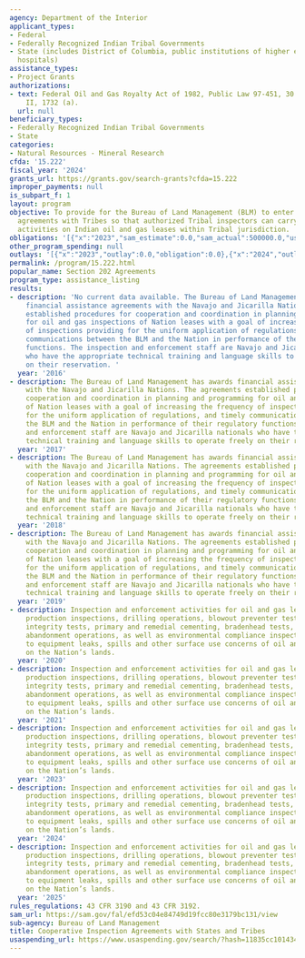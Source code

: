 ```yaml
---
agency: Department of the Interior
applicant_types:
- Federal
- Federally Recognized Indian Tribal Governments
- State (includes District of Columbia, public institutions of higher education and
  hospitals)
assistance_types:
- Project Grants
authorizations:
- text: Federal Oil and Gas Royalty Act of 1982, Public Law 97-451, 30 U.S.C, Subchapter
    II, 1732 (a).
  url: null
beneficiary_types:
- Federally Recognized Indian Tribal Governments
- State
categories:
- Natural Resources - Mineral Research
cfda: '15.222'
fiscal_year: '2024'
grants_url: https://grants.gov/search-grants?cfda=15.222
improper_payments: null
is_subpart_f: 1
layout: program
objective: To provide for the Bureau of Land Management (BLM) to enter into cooperative
  agreements with Tribes so that authorized Tribal inspectors can carry out inspection
  activities on Indian oil and gas leases within Tribal jurisdiction.
obligations: '[{"x":"2023","sam_estimate":0.0,"sam_actual":500000.0,"usa_spending_actual":0.0},{"x":"2024","sam_estimate":0.0,"sam_actual":950000.0,"usa_spending_actual":950000.0},{"x":"2025","sam_estimate":0.0,"sam_actual":0.0,"usa_spending_actual":0.0}]'
other_program_spending: null
outlays: '[{"x":"2023","outlay":0.0,"obligation":0.0},{"x":"2024","outlay":0.0,"obligation":950000.0},{"x":"2025","outlay":0.0,"obligation":0.0}]'
permalink: /program/15.222.html
popular_name: Section 202 Agreements
program_type: assistance_listing
results:
- description: 'No current data available. The Bureau of Land Management has awards
    financial assistance agreements with the Navajo and Jicarilla Nations. The agreements
    established procedures for cooperation and coordination in planning and programming
    for oil and gas inspections of Nation leases with a goal of increasing the frequency
    of inspections providing for the uniform application of regulations, and timely
    communications between the BLM and the Nation in performance of their regulatory
    functions. The inspection and enforcement staff are Navajo and Jicarilla nationals
    who have the appropriate technical training and language skills to operate freely
    on their reservation. '
  year: '2016'
- description: The Bureau of Land Management has awards financial assistance agreements
    with the Navajo and Jicarilla Nations. The agreements established procedures for
    cooperation and coordination in planning and programming for oil and gas inspections
    of Nation leases with a goal of increasing the frequency of inspections providing
    for the uniform application of regulations, and timely communications between
    the BLM and the Nation in performance of their regulatory functions. The inspection
    and enforcement staff are Navajo and Jicarilla nationals who have the appropriate
    technical training and language skills to operate freely on their reservation.
  year: '2017'
- description: The Bureau of Land Management has awards financial assistance agreements
    with the Navajo and Jicarilla Nations. The agreements established procedures for
    cooperation and coordination in planning and programming for oil and gas inspections
    of Nation leases with a goal of increasing the frequency of inspections providing
    for the uniform application of regulations, and timely communications between
    the BLM and the Nation in performance of their regulatory functions. The inspection
    and enforcement staff are Navajo and Jicarilla nationals who have the appropriate
    technical training and language skills to operate freely on their reservation.
  year: '2018'
- description: The Bureau of Land Management has awards financial assistance agreements
    with the Navajo and Jicarilla Nations. The agreements established procedures for
    cooperation and coordination in planning and programming for oil and gas inspections
    of Nation leases with a goal of increasing the frequency of inspections providing
    for the uniform application of regulations, and timely communications between
    the BLM and the Nation in performance of their regulatory functions. The inspection
    and enforcement staff are Navajo and Jicarilla nationals who have the appropriate
    technical training and language skills to operate freely on their reservation.
  year: '2019'
- description: Inspection and enforcement activities for oil and gas leases to include
    production inspections, drilling operations, blowout preventer tests, mechanical
    integrity tests, primary and remedial cementing, bradenhead tests, plugging and
    abandonment operations, as well as environmental compliance inspections related
    to equipment leaks, spills and other surface use concerns of oil and gas operations
    on the Nation’s lands.
  year: '2020'
- description: Inspection and enforcement activities for oil and gas leases to include
    production inspections, drilling operations, blowout preventer tests, mechanical
    integrity tests, primary and remedial cementing, bradenhead tests, plugging and
    abandonment operations, as well as environmental compliance inspections related
    to equipment leaks, spills and other surface use concerns of oil and gas operations
    on the Nation’s lands.
  year: '2021'
- description: Inspection and enforcement activities for oil and gas leases to include
    production inspections, drilling operations, blowout preventer tests, mechanical
    integrity tests, primary and remedial cementing, bradenhead tests, plugging and
    abandonment operations, as well as environmental compliance inspections related
    to equipment leaks, spills and other surface use concerns of oil and gas operations
    on the Nation’s lands.
  year: '2023'
- description: Inspection and enforcement activities for oil and gas leases to include
    production inspections, drilling operations, blowout preventer tests, mechanical
    integrity tests, primary and remedial cementing, bradenhead tests, plugging and
    abandonment operations, as well as environmental compliance inspections related
    to equipment leaks, spills and other surface use concerns of oil and gas operations
    on the Nation’s lands.
  year: '2024'
- description: Inspection and enforcement activities for oil and gas leases to include
    production inspections, drilling operations, blowout preventer tests, mechanical
    integrity tests, primary and remedial cementing, bradenhead tests, plugging and
    abandonment operations, as well as environmental compliance inspections related
    to equipment leaks, spills and other surface use concerns of oil and gas operations
    on the Nation’s lands.
  year: '2025'
rules_regulations: 43 CFR 3190 and 43 CFR 3192.
sam_url: https://sam.gov/fal/efd53c04e84749d19fcc80e3179bc131/view
sub-agency: Bureau of Land Management
title: Cooperative Inspection Agreements with States and Tribes
usaspending_url: https://www.usaspending.gov/search/?hash=11835cc1014346745aee7a47deed2bf7
---
```


